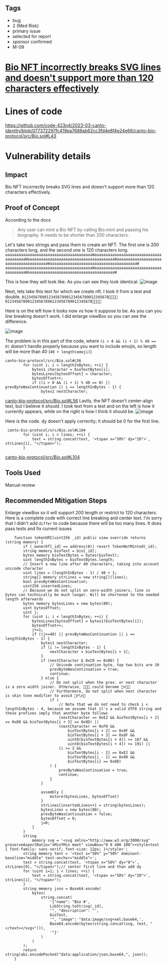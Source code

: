 ## Tags

- bug
- 2 (Med Risk)
- primary issue
- selected for report
- sponsor confirmed
- M-09

# [Bio NFT incorrectly breaks SVG lines and doesn't support more than 120 characters effectively](https://github.com/code-423n4/2023-03-canto-identity-findings/issues/59) 

# Lines of code

https://github.com/code-423n4/2023-03-canto-identity/blob/077372297fc419ea7688ab62cc3fd4e8f4e24e66/canto-bio-protocol/src/Bio.sol#L43


# Vulnerability details

## Impact
Bio NFT incorrectly breaks SVG lines and doesn't support more than 120 characters effectively.

## Proof of Concept
According to the docs
> Any user can mint a Bio NFT by calling Bio.mint and passing his biography. It needs to be shorter than 200 characters.

Let's take two strings and pass them to create an NFT. The first one is 200 characters long, and the second one is 120 characters long.
`aaaaaaaaaaaaaaaaaaaaaaaaaaaaaaaaaaaaaaaWaaaaaaaaaaaaaaaaaaaaaaaaaaaaaaaaaaaaaaaWaaaaaaaaaaaaaaaaaaaaaaaaaaaaaaaaaaaaaaaWaaaaaaaaaaaaaaaaaaaaaaaaaaaaaaaaaaaaaaaWaaaaaaaaaaaaaaaaaaaaaaaaaaaaaaaaaaaaaaaW`
`aaaaaaaaaaaaaaaaaaaaaaaaaaaaaaaaaaaaaaaWaaaaaaaaaaaaaaaaaaaaaaaaaaaaaaaaaaaaaaaWaaaaaaaaaaaaaaaaaaaaaaaaaaaaaaaaaaaaaaaW`

This is how they will look like. As you can see they look identical.
![image](https://i.ibb.co/Cvw62Rz/Screenshot-from-2023-03-19-12-20-26.png)

Next, lets take this text for which we create nft. I took it from a test and double. `012345678901234567890123456789012345678👨‍👩‍👧‍👧012345678901234567890123456789012345678👨‍👩‍👧‍👧`

Here is on the left how it looks now vs how it suppose to be. As you can you line breaking doesn't work. I did enlarge
viewBox so you can see the difference.

![image](https://i.ibb.co/XDNxLWx/Screenshot-from-2023-03-19-12-28-42.png)

The problem is in this part of the code, where `(i > 0 && (i + 1) % 40 == 0)` doesn't handle properly because you want
to include emojis, so length will be more than 40 (`40 + length(emoji)`)
```solidity
canto-bio-protocol/src/Bio.sol#L56
        for (uint i; i < lengthInBytes; ++i) {
            bytes1 character = bioTextBytes[i];
            bytesLines[bytesOffset] = character;
            bytesOffset++;
            if ((i > 0 && (i + 1) % 40 == 0) || prevByteWasContinuation || i == lengthInBytes - 1) {
                bytes1 nextCharacter;
```
[canto-bio-protocol/src/Bio.sol#L56](https://github.com/code-423n4/2023-03-canto-identity/blob/077372297fc419ea7688ab62cc3fd4e8f4e24e66/canto-bio-protocol/src/Bio.sol#L56)
Lastly, the NFT doesn't center-align text, but I believe it should. I took text from a test and on the left is how it currently appears, while on the right is how I think it should be.
 ![image](https://i.ibb.co/8r1jMhc/Screenshot-from-2023-03-18-13-43-21.png)

Here is the code. dy doesn't apply correctly; it should be 0 for the first line.
```solidity
 canto-bio-protocol/src/Bio.sol#L104
        for (uint i; i < lines; ++i) {
            text = string.concat(text, '<tspan x="50%" dy="20">', strLines[i], "</tspan>");
        }
```
[canto-bio-protocol/src/Bio.sol#L104](https://github.com/code-423n4/2023-03-canto-identity/blob/077372297fc419ea7688ab62cc3fd4e8f4e24e66/canto-bio-protocol/src/Bio.sol#L104)
## Tools Used
Manual review
## Recommended Mitigation Steps
Enlarge viewBox so it will support 200 length or restrict to 120 characters.
Here is a complete code with correct line breaking and center text. I'm sorry that I didn't add `differ` to code because there will be too many lines. It does pass tests and fix current issues
```solidity
    function tokenURI(uint256 _id) public view override returns (string memory) {
        if (_ownerOf[_id] == address(0)) revert TokenNotMinted(_id);
        string memory bioText = bio[_id];
        bytes memory bioTextBytes = bytes(bioText);
        uint lengthInBytes = bioTextBytes.length;
        // Insert a new line after 40 characters, taking into account unicode character
        uint lines = (lengthInBytes - 1) / 40 + 1;
        string[] memory strLines = new string[](lines);
        bool prevByteWasContinuation;
        uint256 insertedLines;
        // Because we do not split on zero-width joiners, line in bytes can technically be much longer. Will be shortened to the needed length afterwards
        bytes memory bytesLines = new bytes(80);
        uint bytesOffset;
        uint j;
        for (uint i; i < lengthInBytes; ++i) {
            bytesLines[bytesOffset] = bytes1(bioTextBytes[i]);
            bytesOffset++;
            j+=1;
            if ((j>=40) || prevByteWasContinuation || i == lengthInBytes - 1) {
                bytes1 nextCharacter;
                if (i != lengthInBytes - 1) {
                    nextCharacter = bioTextBytes[i + 1];
                }
                if (nextCharacter & 0xC0 == 0x80) {
                    // Unicode continuation byte, top two bits are 10
                    prevByteWasContinuation = true;
                    continue;
                } else {
                    // Do not split when the prev. or next character is a zero width joiner. Otherwise, 👨‍👧‍👦 could become 👨>‍👧‍👦
                    // Furthermore, do not split when next character is skin tone modifier to avoid 🤦‍♂️\n🏻
                    if (
                        // Note that we do not need to check i < lengthInBytes - 4, because we assume that it's a valid UTF8 string and these prefixes imply that another byte follows
                        (nextCharacter == 0xE2 && bioTextBytes[i + 2] == 0x80 && bioTextBytes[i + 3] == 0x8D) ||
                        (nextCharacter == 0xF0 &&
                            bioTextBytes[i + 2] == 0x9F &&
                            bioTextBytes[i + 3] == 0x8F &&
                            uint8(bioTextBytes[i + 4]) >= 187 &&
                            uint8(bioTextBytes[i + 4]) <= 191) ||
                        (i >= 2 &&
                            bioTextBytes[i - 2] == 0xE2 &&
                            bioTextBytes[i - 1] == 0x80 &&
                            bioTextBytes[i] == 0x8D)
                    ) {
                        prevByteWasContinuation = true;
                        continue;
                    }
                }

                assembly {
                    mstore(bytesLines, bytesOffset)
                }
                strLines[insertedLines++] = string(bytesLines);
                bytesLines = new bytes(80);
                prevByteWasContinuation = false;
                bytesOffset = 0;
                j=0;
            }
        }
        string
            memory svg = '<svg xmlns="http://www.w3.org/2000/svg" preserveAspectRatio="xMinYMin meet" viewBox="0 0 400 100"><style>text { font-family: sans-serif; font-size: 12px; }</style>';
        string memory text = '<text x="50%" y="50%" dominant-baseline="middle" text-anchor="middle">';
        text = string.concat(text, '<tspan x="50%" dy="0">', strLines[0], "</tspan>");// center first line and than add dy
        for (uint i=1; i < lines; ++i) {
            text = string.concat(text, '<tspan x="50%" dy="20">', strLines[i], "</tspan>");
        }
        string memory json = Base64.encode(
            bytes(
                string.concat(
                    '{"name": "Bio #',
                    LibString.toString(_id),
                    '", "description": "',
                    bioText,
                    '", "image": "data:image/svg+xml;base64,',
                    Base64.encode(bytes(string.concat(svg, text, "</text></svg>"))),
                    '"}'
                )
            )
        );
        return string(abi.encodePacked("data:application/json;base64,", json));
    }

```
